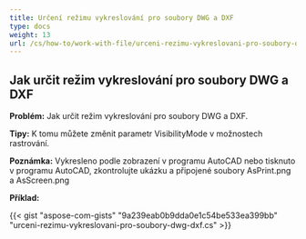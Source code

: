 ```yaml
---
title: Určení režimu vykreslování pro soubory DWG a DXF
type: docs
weight: 13
url: /cs/how-to/work-with-file/urceni-rezimu-vykreslovani-pro-soubory-dwg-dxf
---
```



## **Jak určit režim vykreslování pro soubory DWG a DXF**

**Problém:** Jak určit režim vykreslování pro soubory DWG a DXF.

**Tipy:** K tomu můžete změnit parametr VisibilityMode v možnostech rastrování.

**Poznámka:** Vykresleno podle zobrazení v programu AutoCAD nebo tisknuto v programu AutoCAD, zkontrolujte ukázku a připojené soubory AsPrint.png a AsScreen.png

**Příklad:**

{{< gist "aspose-com-gists" "9a239eab0b9dda0e1c54be533ea399bb" "urceni-rezimu-vykreslovani-pro-soubory-dwg-dxf.cs" >}}
